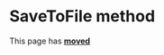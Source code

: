 # SaveToFile method #

This page has [**moved**](https://lib-docs.delphidabbler.com/ResFile/1/API/TPJResourceFile-SaveToFile)